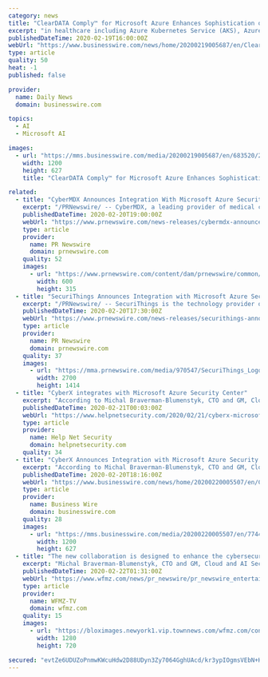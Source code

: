 ```yaml
---
category: news
title: "ClearDATA Comply™ for Microsoft Azure Enhances Sophistication of PHI Protection"
excerpt: "in healthcare including Azure Kubernetes Service (AKS), Azure Machine Learning as well as PaaS based services like Azure SQL. ClearDATA is a Microsoft Gold Partner and has offered managed security, compliance and privacy solutions on Microsoft Azure since 2015. ClearDATA will further collaborate with Microsoft to support its sensitive data ..."
publishedDateTime: 2020-02-19T16:00:00Z
webUrl: "https://www.businesswire.com/news/home/20200219005687/en/ClearDATA-Comply™-Microsoft-Azure-Enhances-Sophistication-PHI"
type: article
quality: 50
heat: -1
published: false

provider:
  name: Daily News
  domain: businesswire.com

topics:
  - AI
  - Microsoft AI

images:
  - url: "https://mms.businesswire.com/media/20200219005687/en/683520/23/CD_2018_No_Descriptors_Logo_w_%C2%AE.jpg"
    width: 1200
    height: 627
    title: "ClearDATA Comply™ for Microsoft Azure Enhances Sophistication of PHI Protection"

related:
  - title: "CyberMDX Announces Integration With Microsoft Azure Security Center for IoT"
    excerpt: "/PRNewswire/ -- CyberMDX, a leading provider of medical cyber security solution, delivering asset visibility and threat prevention for medical devices"
    publishedDateTime: 2020-02-20T19:00:00Z
    webUrl: "https://www.prnewswire.com/news-releases/cybermdx-announces-integration-with-microsoft-azure-security-center-for-iot-301008578.html"
    type: article
    provider:
      name: PR Newswire
      domain: prnewswire.com
    quality: 52
    images:
      - url: "https://www.prnewswire.com/content/dam/prnewswire/common/prn_facebook_sharing_logo.jpg"
        width: 600
        height: 315
  - title: "SecuriThings Announces Integration with Microsoft Azure Security Center for IoT to Protect Customers' IoT Devices Against Cyber-Attacks"
    excerpt: "/PRNewswire/ -- SecuriThings is the technology provider of Horizon, a software-only solution which detects and mitigates cyber-attacks exploiting the"
    publishedDateTime: 2020-02-20T17:30:00Z
    webUrl: "https://www.prnewswire.com/news-releases/securithings-announces-integration-with-microsoft-azure-security-center-for-iot-to-protect-customers-iot-devices-against-cyber-attacks-301008562.html"
    type: article
    provider:
      name: PR Newswire
      domain: prnewswire.com
    quality: 37
    images:
      - url: "https://mma.prnewswire.com/media/970547/SecuriThings_Logo.jpg?p=facebook"
        width: 2700
        height: 1414
  - title: "CyberX integrates with Microsoft Azure Security Center"
    excerpt: "According to Michal Braverman-Blumenstyk, CTO and GM, Cloud and AI Security Division at Microsoft Corp.: “CyberX’s IoT security platform and integration with the Microsoft Azure Security Center for IoT enables customers to go further and faster with IoT innovations that drive new revenue streams and operational efficiencies — without comp ..."
    publishedDateTime: 2020-02-21T00:03:00Z
    webUrl: "https://www.helpnetsecurity.com/2020/02/21/cyberx-microsoft/"
    type: article
    provider:
      name: Help Net Security
      domain: helpnetsecurity.com
    quality: 34
  - title: "CyberX Announces Integration with Microsoft Azure Security Center for IoT, Joins Microsoft Intelligent Security Association"
    excerpt: "According to Michal Braverman-Blumenstyk, CTO and GM, Cloud and AI Security Division at Microsoft Corp.: “CyberX’s IoT security platform and integration with the Microsoft Azure Security Center for IoT enables customers to go further and faster with IoT innovations that drive new revenue streams and operational efficiencies — without comp ..."
    publishedDateTime: 2020-02-20T18:16:00Z
    webUrl: "https://www.businesswire.com/news/home/20200220005507/en/CyberX-Announces-Integration-Microsoft-Azure-Security-Center"
    type: article
    provider:
      name: Business Wire
      domain: businesswire.com
    quality: 28
    images:
      - url: "https://mms.businesswire.com/media/20200220005507/en/774439/23/cyberx.jpg"
        width: 1200
        height: 627
  - title: "The new collaboration is designed to enhance the cybersecurity capabilities of Azure Security Center for IoT customers."
    excerpt: "Michal Braverman-Blumenstyk, CTO and GM, Cloud and AI Security Division at Microsoft Corp. said, \"We are pleased to partner with Firedome's Endpoint Protection solution to provide a solution for manufacturers who don't have a SOC team for their IoT installed device base. We view this collaboration as a way to enrich Microsoft Azure Security ..."
    publishedDateTime: 2020-02-22T01:31:00Z
    webUrl: "https://www.wfmz.com/news/pr_newswire/pr_newswire_entertainment/firedome-announces-integration-with-microsoft-azure-security-center-for-iot/article_9fd4db82-0673-50af-bd2b-78c981cc8039.html"
    type: article
    provider:
      name: WFMZ-TV
      domain: wfmz.com
    quality: 15
    images:
      - url: "https://bloximages.newyork1.vip.townnews.com/wfmz.com/content/tncms/custom/image/b9818ac0-ee9a-11e9-8e9f-a3b831b71481.jpg"
        width: 1280
        height: 720

secured: "evtZe6UDUZoPnmwKWcuHdw2D88UDyn3Zy7064GghUAcd/kr3ypIOgmsVEbN+HB+iUDbHFudNP78otogitcShI7kQPmu5tN8b5DMKuuqhEleJOqfcWT8T6sPKIm/jxxM/6XPP0KxSsZx15hINSvPrv0D+h4HnUfDzXV+Zd9qXc3gRYTeS1f0BQjpOxMqkVU7BIVVeA6w8ZKs49CBrHOMkoio/Vy4ttD309GOdjz2UEADaUKCInmozL2lKNWPlKvuo9XNot+zA/k0o3dMAmKZoSUq5usCQZkPwnYhmJO4GyIyTUG+BcPOWAfBWB5TZIYAN;plg4JSSNXfdIsFr3JS8CgQ=="
---
```


